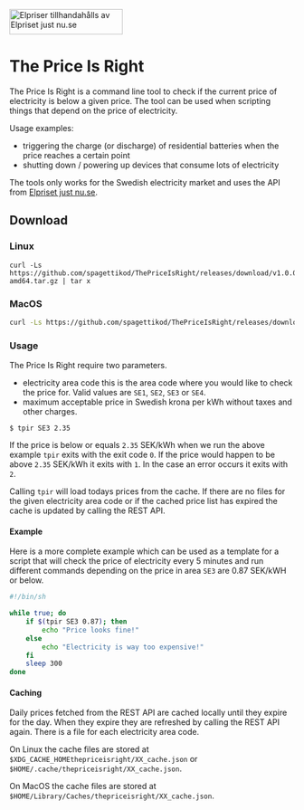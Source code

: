<p><a href="https://www.elprisetjustnu.se"><img src="https://ik.imagekit.io/ajdfkwyt/hva-koster-strommen/elpriser-tillhandahalls-av-elprisetjustnu_ttNExOIU_.png" alt="Elpriser tillhandahålls av Elpriset just nu.se" width="200" height="45"></a></p> 

# The Price Is Right

The Price Is Right is a command line tool to check if the current price of electricity is below a given price. The tool can be used when scripting things that depend on the price of electricity.

Usage examples:
* triggering the charge (or discharge) of residential batteries when the price reaches a certain point
* shutting down / powering up devices that consume lots of electricity

The tools only works for the Swedish electricity market and uses the API from [Elpriset just nu.se](https://www.elprisetjustnu.se).

## Download
### Linux
```
curl -Ls https://github.com/spagettikod/ThePriceIsRight/releases/download/v1.0.0/tpir1.0.0.linux-amd64.tar.gz | tar x
```

### MacOS
```bash
curl -Ls https://github.com/spagettikod/ThePriceIsRight/releases/download/v1.0.0/tpir1.0.0.macos-arm64.tar.gz | tar x
```

### Usage
The Price Is Right require two parameters.
* electricity area code this is the area code where you would like to check the price for. Valid values are `SE1`, `SE2`, `SE3` or `SE4`.
* maximum acceptable price in Swedish krona per kWh without taxes and other charges.

```
$ tpir SE3 2.35
```

If the price is below or equals `2.35` SEK/kWh when we run the above example `tpir` exits with the exit code `0`. If the price would happen to be above `2.35` SEK/kWh it exits with `1`. In the case an error occurs it exits with `2`.

Calling `tpir` will load todays prices from the cache. If there are no files for the given electricity area code or if the cached price list has expired the cache is updated by calling the REST API.

#### Example
Here is a more complete example which can be used as a template for a script that will check the price of electricity every 5 minutes and run different commands depending on the price in area `SE3` are 0.87 SEK/kWH or below. 
```sh
#!/bin/sh

while true; do
    if $(tpir SE3 0.87); then
        echo "Price looks fine!"
    else
        echo "Electricity is way too expensive!"
    fi
    sleep 300
done
```

#### Caching
Daily prices fetched from the REST API are cached locally until they expire for the day. When they expire they are refreshed by calling the REST API again. There is a file for each electricity area code.

On Linux the cache files are stored at `$XDG_CACHE_HOMEthepriceisright/XX_cache.json` or `$HOME/.cache/thepriceisright/XX_cache.json`.

On MacOS the cache files are stored at `$HOME/Library/Caches/thepriceisright/XX_cache.json`.